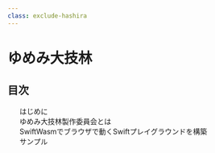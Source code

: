 ```yaml
---
class: exclude-hashira
---
```


# ゆめみ大技林 <!--'23-->

<nav id="toc" role="doc-toc">

## 目次

1. [はじめに](preface.html)
1. [ゆめみ大技林製作委員会とは](preface.html)
1. [SwiftWasmでブラウザで動くSwiftプレイグラウンドを構築](uutan1108-2/index.html)
1. [サンプル](sample_chapter.html)

</nav>
